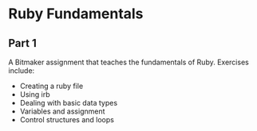 # Ruby Fundamentals
## Part 1

A Bitmaker assignment that teaches the fundamentals of Ruby. Exercises include:
* Creating a ruby file
* Using irb
* Dealing with basic data types
* Variables and assignment
* Control structures and loops